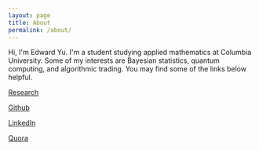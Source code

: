 ```yaml
---
layout: page
title: About
permalink: /about/
---
```

Hi, I'm Edward Yu. I'm a student studying applied mathematics at Columbia University. Some of my interests are Bayesian statistics, quantum computing, and algorithmic trading. You may find some of the links below helpful. 

[Research](/research)

[Github](https://github.com/edwardyu)

[LinkedIn](https://www.linkedin.com/in/edward-yu-443b6632)

[Quora](https://www.quora.com/profile/Edward-Yu-2)
